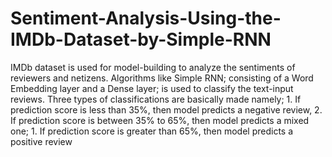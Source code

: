 # Sentiment-Analysis-Using-the-IMDb-Dataset-by-Simple-RNN
IMDb dataset is used for model-building to analyze the sentiments of reviewers and netizens. Algorithms like Simple RNN; consisting of a Word Embedding layer and a Dense layer; is used to classify the text-input reviews. Three types of classifications are basically made namely; 1. If prediction score is less than 35%, then model predicts a negative review, 2. If prediction score is between 35% to 65%, then model predicts a mixed one; 1. If prediction score is greater than 65%, then model predicts a positive review
